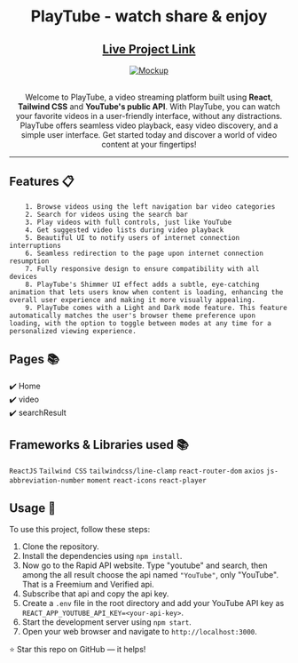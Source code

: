 <div align="center">

<h1><strong>PlayTube</strong> - watch share & enjoy</h1>

<h2>
  <a href="https://playtube-opal.vercel.app/">Live Project Link</a>
</h2>

<div align="center">
  <a href="https://playtube-eight.vercel.app/">
    <img alt="Mockup" src="https://user-images.githubusercontent.com/108585532/234017327-dfcc7374-71a3-4b5b-ae9c-299012e76792.png" />
  </a>
</div>

<br/>

<P>Welcome to PlayTube, a video streaming platform built using <strong>React</strong>, <strong>Tailwind CSS</strong> and <strong>YouTube's public API</strong>. With PlayTube, you can watch your favorite videos in a user-friendly interface, without any distractions. PlayTube offers seamless video playback, easy video discovery, and a simple user interface. Get started today and discover a world of video content at your fingertips!</p>

</div>

---

## Features 📋

        1. Browse videos using the left navigation bar video categories
        2. Search for videos using the search bar
        3. Play videos with full controls, just like YouTube
        4. Get suggested video lists during video playback
        5. Beautiful UI to notify users of internet connection interruptions
        6. Seamless redirection to the page upon internet connection resumption
        7. Fully responsive design to ensure compatibility with all devices
        8. PlayTube's Shimmer UI effect adds a subtle, eye-catching animation that lets users know when content is loading, enhancing the overall user experience and making it more visually appealing.
        9. PlayTube comes with a Light and Dark mode feature. This feature automatically matches the user's browser theme preference upon loading, with the option to toggle between modes at any time for a personalized viewing experience.
  

## Pages 📚

✔️ Home\
✔️ video\
✔️ searchResult

## Frameworks & Libraries used 📚

`ReactJS` `Tailwind CSS` `tailwindcss/line-clamp` `react-router-dom` `axios` `js-abbreviation-number` `moment` `react-icons` `react-player`

## Usage 🍕

To use this project, follow these steps:

1. Clone the repository.
2. Install the dependencies using `npm install`.
3. Now go to the Rapid API website. Type "youtube" and search, then among the all result choose the api named `"YouTube"`, only "YouTube". That is a Freemium and Verified api.
4. Subscribe that api and copy the api key.
5. Create a `.env` file in the root directory and add your YouTube API key as `REACT_APP_YOUTUBE_API_KEY=<your-api-key>`.
6. Start the development server using `npm start`.
7. Open your web browser and navigate to `http://localhost:3000`.

⭐ Star this repo on GitHub — it helps!
#
